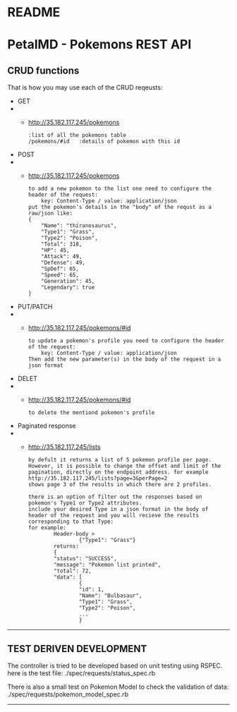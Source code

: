 # README


# PetalMD - Pokemons REST API


## CRUD functions
    
 That is how you may use each of the CRUD reqeusts:
* GET 
* * http://35.182.117.245/pokemons
        
        :list of all the pokemons table
        /pokemons/#id   :details of pokemon with this id

* POST
* * http://35.182.117.245/pokemons


        to add a new pokemon to the list one need to configure the header of the request:
            key: Content-Type / value: application/json
        put the pokemon's details in the "body" of the requst as a raw/json like:
        {        
            "Name": "thiranosaurus",
            "Type1": "Grass",
            "Type2": "Poison",
            "Total": 318,
            "HP": 45,
            "Attack": 49,
            "Defense": 49,
            "SpDef": 65,
            "Speed": 65,
            "Generation": 45,
            "Legendary": true
        }
* PUT/PATCH
* * http://35.182.117.245/pokemons/#id 

        to update a pokemon's profile you need to configure the header of the request:
            key: Content-Type / value: application/json        
        Then add the new parameter(s) in the body of the request in a json format
* DELET
* * http://35.182.117.245/pokemons/#id 

        to delete the mentiond pokemon's profile
        
* Paginated response
* * http://35.182.117.245/lists

        by defult it returns a list of 5 pokemon profile per page.
        However, it is possible to change the offset and limit of the pagination, directly on the endpoint address. for example
        http://35.182.117.245/lists?page=3&perPage=2
        shows page 3 of the results in which there are 2 profiles.
        
        there is an option of filter out the responses based on pokemon's Type1 or Type2 attributes.
        include your desired Type in a json format in the body of header of the request and you will recieve the results corresponding to that Type:
        for example: 
                Header-body > 
                        {"Type1": "Grass"}
                returns:
                {
                "status": "SUCCESS",
                "message": "Pokemon list printed",
                "total": 72,
                "data": [
                        {
                        "id": 1,
                        "Name": "Bulbasaur",
                        "Type1": "Grass",
                        "Type2": "Poison",
                        ...
                        }

----------------
## TEST DERIVEN DEVELOPMENT 
 The controller is tried to be developed based on unit testing using RSPEC.
 here is the test file:
 ./spec/requests/status_spec.rb

 There is also a small test on Pokemon Model to check the validation of data:
 ./spec/requests/pokemon_model_spec.rb

 ------------------

